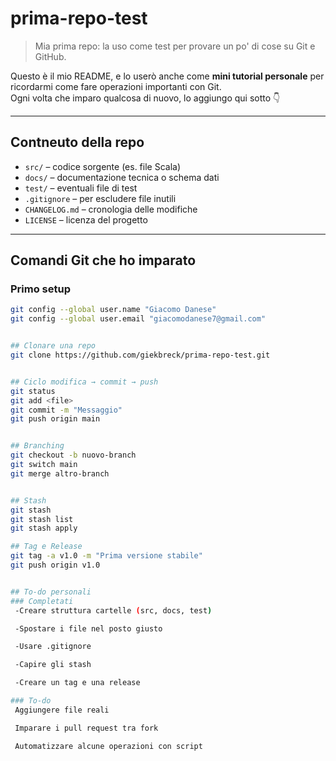 # prima-repo-test

> Mia prima repo: la uso come test per provare un po' di cose su Git e GitHub.

Questo è il mio README, e lo userò anche come **mini tutorial personale** per ricordarmi come fare operazioni importanti con Git.  
Ogni volta che imparo qualcosa di nuovo, lo aggiungo qui sotto 👇

---

##  Contneuto della repo
- `src/` – codice sorgente (es. file Scala)
- `docs/` – documentazione tecnica o schema dati
- `test/` – eventuali file di test
- `.gitignore` – per escludere file inutili
- `CHANGELOG.md` – cronologia delle modifiche
- `LICENSE` – licenza del progetto

---

##  Comandi Git che ho imparato

###  Primo setup
```bash
git config --global user.name "Giacomo Danese"
git config --global user.email "giacomodanese7@gmail.com"


## Clonare una repo
git clone https://github.com/giekbreck/prima-repo-test.git


## Ciclo modifica → commit → push
git status
git add <file>
git commit -m "Messaggio"
git push origin main


## Branching
git checkout -b nuovo-branch
git switch main
git merge altro-branch


## Stash
git stash
git stash list
git stash apply

## Tag e Release
git tag -a v1.0 -m "Prima versione stabile"
git push origin v1.0


## To-do personali
### Completati
 -Creare struttura cartelle (src, docs, test)

 -Spostare i file nel posto giusto

 -Usare .gitignore

 -Capire gli stash

 -Creare un tag e una release

### To-do
 Aggiungere file reali

 Imparare i pull request tra fork

 Automatizzare alcune operazioni con script

